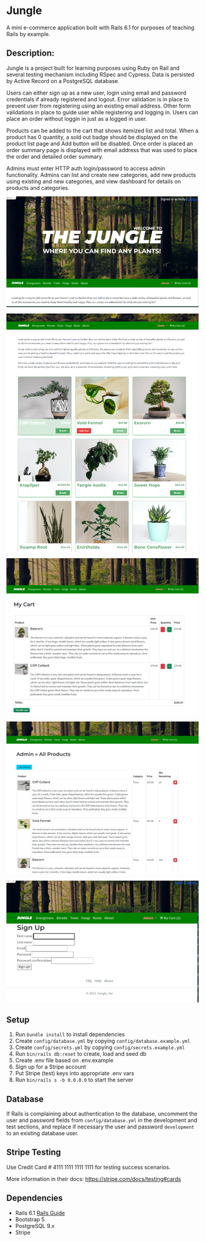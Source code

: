 # Jungle

A mini e-commerce application built with Rails 6.1 for purposes of teaching Rails by example.

## Description:

Jungle is a project built for learning purposes using Ruby on Rail and several testing mechanism including RSpec and Cypress. Data is persisted by Active Record on a PostgreSQL database.

Users can either sign up as a new user, login using email and password credentials if already registered and logout. Error validation is in place to prevent user from registering using an existing email address. Other form validations in place to guide user while registering and logging in. Users can place an order without loggin in just as a logged in user.

Products can be added to the cart that shows itemized list and total. When a product has 0 quantity, a sold out badge should be displayed on the product list page and Add button will be disabled. Once order is placed an order summary page is displayed with email address that was used to place the order and detailed order summary.

Admins must enter HTTP auth login/password to access admin functionality. Admins can list and create new categories, add new products using existing and new categories, and view dashboard for details on products and categories.

!["Home Page"](https://github.com/raheelbennett/jungle-rails/blob/master/docs/Home1.PNG?raw=true)

!["Home Page 2"](https://github.com/raheelbennett/jungle-rails/blob/master/docs/Home2.PNG?raw=true)

!["Cart"](https://github.com/raheelbennett/jungle-rails/blob/master/docs/Cart.PNG?raw=true)

!["Admin Products"](https://github.com/raheelbennett/jungle-rails/blob/master/docs/Admin.PNG?raw=true)

!["New User"](https://github.com/raheelbennett/jungle-rails/blob/master/docs/User.PNG?raw=true)

## Setup

1. Run `bundle install` to install dependencies
2. Create `config/database.yml` by copying `config/database.example.yml`
3. Create `config/secrets.yml` by copying `config/secrets.example.yml`
4. Run `bin/rails db:reset` to create, load and seed db
5. Create .env file based on .env.example
6. Sign up for a Stripe account
7. Put Stripe (test) keys into appropriate .env vars
8. Run `bin/rails s -b 0.0.0.0` to start the server

## Database

If Rails is complaining about authentication to the database, uncomment the user and password fields from `config/database.yml` in the development and test sections, and replace if necessary the user and password `development` to an existing database user.

## Stripe Testing

Use Credit Card # 4111 1111 1111 1111 for testing success scenarios.

More information in their docs: <https://stripe.com/docs/testing#cards>

## Dependencies

- Rails 6.1 [Rails Guide](http://guides.rubyonrails.org/v6.1/)
- Bootstrap 5
- PostgreSQL 9.x
- Stripe
